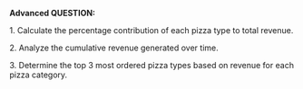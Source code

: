 **Advanced QUESTION:**

1\. Calculate the percentage contribution of each pizza type to total revenue.

2\. Analyze the cumulative revenue generated over time.

3\. Determine the top 3 most ordered pizza types based on revenue for each pizza category.



